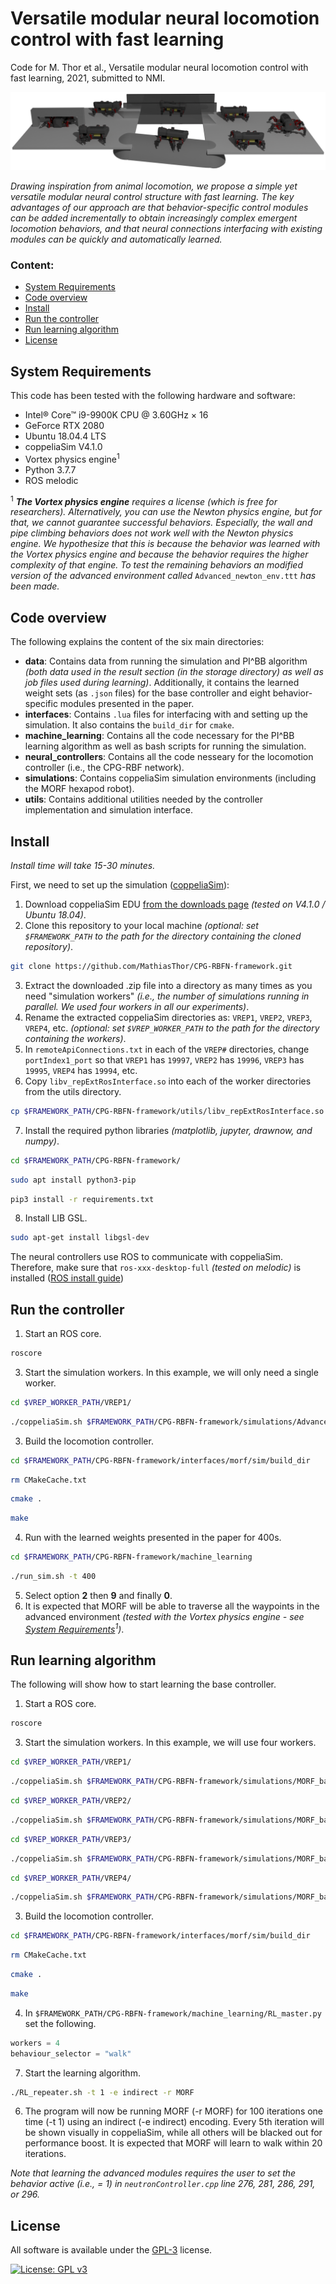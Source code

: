 # Versatile modular neural locomotion control with fast learning
Code for M. Thor et al., Versatile modular neural locomotion control with fast learning, 2021, submitted to NMI.

![Versatile modular neural locomotion control](data/storage/picture.png)

_Drawing inspiration from animal locomotion, we propose a simple yet versatile modular neural control structure with fast learning. The key advantages of our approach are that behavior-specific control modules can be added incrementally to obtain increasingly complex emergent locomotion behaviors, and that neural connections interfacing with existing modules can be quickly and automatically learned._

### Content:
- [System Requirements](#system-requirements)
- [Code overview](#code-overview)
- [Install](#install)
- [Run the controller](#run-the-controller)
- [Run learning algorithm](#run-learning-algorithm)
- [License](#license)

## System Requirements
This code has been tested with the following hardware and software:
- Intel® Core™ i9-9900K CPU @ 3.60GHz × 16
- GeForce RTX 2080
- Ubuntu 18.04.4 LTS
- coppeliaSim V4.1.0
- Vortex physics engine<sup>1</sup>
- Python 3.7.7
- ROS melodic

<sup>1</sup> _**The Vortex physics engine** requires a license (which is free for researchers). Alternatively, you can use the Newton physics engine, but for that, we cannot guarantee successful behaviors. Especially, the wall and pipe climbing behaviors does not work well with the Newton physics engine. We hypothesize that this is because the behavior was learned with the Vortex physics engine and because the behavior requires the higher complexity of that engine. To test the remaining behaviors an modified version of the advanced environment called_ `Advanced_newton_env.ttt` _has been made._

## Code overview
The following explains the content of the six main directories:
- **data**: Contains data from running the simulation and PI^BB algorithm _(both data used in the result section (in the storage directory) as well as job files used during learning)_. Additionally, it contains the learned weight sets (as `.json` files) for the base controller and eight behavior-specific modules presented in the paper.
- **interfaces**:
Contains `.lua` files for interfacing with and setting up the simulation. It also contains the `build_dir` for `cmake`.
- **machine_learning**:
Contains all the code necessary for the PI^BB learning algorithm as well as bash scripts for running the simulation.
- **neural_controllers**:
Contains all the code nesseary for the locomotion controller (i.e., the CPG-RBF network).
- **simulations**:
Contains coppeliaSim simulation environments (including the MORF hexapod robot).
- **utils**:
Contains additional utilities needed by the controller implementation and simulation interface.

## Install
_Install time will take 15-30 minutes._

First, we need to set up the simulation ([coppeliaSim](https://www.coppeliarobotics.com/)):
1. Download coppeliaSim EDU [from the downloads page](https://www.coppeliarobotics.com/previousVersions) _(tested on V4.1.0 / Ubuntu 18.04)_.
2. Clone this repository to your local machine _(optional: set `$FRAMEWORK_PATH` to the path for the directory containing the cloned repository)_.
```bash
git clone https://github.com/MathiasThor/CPG-RBFN-framework.git
```
3. Extract the downloaded .zip file into a directory as many times as you need "simulation workers" _(i.e., the number of simulations running in parallel. We used four workers in all our experiments)_.
4. Rename the extracted coppeliaSim directories as: `VREP1`, `VREP2`, `VREP3`, `VREP4`, etc. _(optional: set `$VREP_WORKER_PATH` to the path for the directory containing the workers)_.
5. In `remoteApiConnections.txt` in each of the `VREP#` directories, change `portIndex1_port` so that `VREP1` has `19997`, `VREP2` has `19996`, `VREP3` has `19995`, `VREP4` has `19994`, etc.
6. Copy `libv_repExtRosInterface.so` into each of the worker directories from the utils directory.
```bash
cp $FRAMEWORK_PATH/CPG-RBFN-framework/utils/libv_repExtRosInterface.so $VREP_WORKER_PATH/VREP1/
```
7. Install the required python libraries _(matplotlib, jupyter, drawnow, and numpy)_.
```bash
cd $FRAMEWORK_PATH/CPG-RBFN-framework/
```
```bash
sudo apt install python3-pip
```
```bash
pip3 install -r requirements.txt
```
8. Install LIB GSL.
```bash
sudo apt-get install libgsl-dev
```

The neural controllers use ROS to communicate with coppeliaSim. Therefore, make sure that `ros-xxx-desktop-full` _(tested on melodic)_ is installed ([ROS install guide](http://wiki.ros.org/ROS/Installation))

## Run the controller
1. Start an ROS core.
```bash
roscore
```
3. Start the simulation workers. In this example, we will only need a single worker.
```bash
cd $VREP_WORKER_PATH/VREP1/
```
```bash
./coppeliaSim.sh $FRAMEWORK_PATH/CPG-RBFN-framework/simulations/Advanced_env.ttt
```
3. Build the locomotion controller.
```bash
cd $FRAMEWORK_PATH/CPG-RBFN-framework/interfaces/morf/sim/build_dir
```
```bash
rm CMakeCache.txt
```
```bash
cmake .
```
```bash
make
```
4. Run with the learned weights presented in the paper for 400s.
```bash
cd $FRAMEWORK_PATH/CPG-RBFN-framework/machine_learning
```
```bash
./run_sim.sh -t 400
```
5. Select option **2** then **9** and finally **0**.
6. It is expected that MORF will be able to traverse all the waypoints in the advanced environment _(tested with the Vortex physics engine - see [System Requirements](#system-requirements)<sup>1</sup>)_.

## Run learning algorithm
The following will show how to start learning the base controller.
1. Start a ROS core.
```bash
roscore
```
3. Start the simulation workers. In this example, we will use four workers.
```bash
cd $VREP_WORKER_PATH/VREP1/
```
```bash
./coppeliaSim.sh $FRAMEWORK_PATH/CPG-RBFN-framework/simulations/MORF_base_behavior.ttt
```
```bash
cd $VREP_WORKER_PATH/VREP2/
```
```bash
./coppeliaSim.sh $FRAMEWORK_PATH/CPG-RBFN-framework/simulations/MORF_base_behavior.ttt
```
```bash
cd $VREP_WORKER_PATH/VREP3/
```
```bash
./coppeliaSim.sh $FRAMEWORK_PATH/CPG-RBFN-framework/simulations/MORF_base_behavior.ttt
```
```bash
cd $VREP_WORKER_PATH/VREP4/
```
```bash
./coppeliaSim.sh $FRAMEWORK_PATH/CPG-RBFN-framework/simulations/MORF_base_behavior.ttt
```
3. Build the locomotion controller.
```bash
cd $FRAMEWORK_PATH/CPG-RBFN-framework/interfaces/morf/sim/build_dir
```
```bash
rm CMakeCache.txt
```
```bash
cmake .
```
```bash
make
```
4. In `$FRAMEWORK_PATH/CPG-RBFN-framework/machine_learning/RL_master.py` set the following.
```python
workers = 4
behaviour_selector = "walk"
```
7. Start the learning algorithm.
```bash
./RL_repeater.sh -t 1 -e indirect -r MORF
```
6. The program will now be running MORF (-r MORF) for 100 iterations one time (-t 1) using an indirect (-e indirect) encoding. Every 5th iteration will be shown visually in coppeliaSim, while all others will be blacked out for performance boost. It is expected that MORF will learn to walk within 20 iterations.

_Note that learning the advanced modules requires the user to set the behavior active (i.e., = 1) in `neutronController.cpp` line 276, 281, 286, 291, or 296._

## License
All software is available under the [GPL-3](http://www.gnu.org/licenses/gpl.html) license.

[![License: GPL v3](https://img.shields.io/badge/License-GPL%20v3-blue.svg)](https://www.gnu.org/licenses/gpl-3.0)
